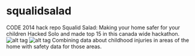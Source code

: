 squalidsalad
============

CODE 2014 hack repo
Squalid Salad:
Making your home safer for your children
Hacked Solo and made top 15 in this canada wide hackathon.
![alt tag](https://raw.github.com/ccarrster/squalidsalad/master/squalid.jpg)
![alt tag](https://raw.github.com/ccarrster/squalidsalad/master/demofirst.jpg)
Combining data about childhood injuries in areas of the home with safety data for those areas.
